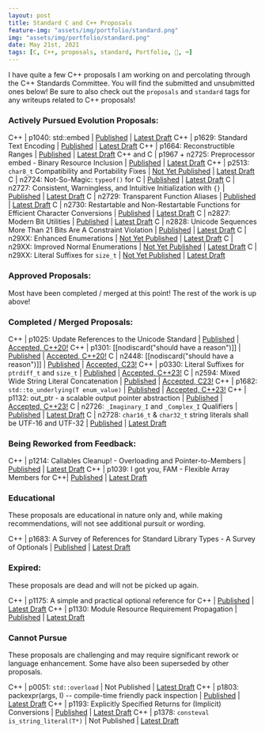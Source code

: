 ```yaml
---
layout: post
title: Standard C and C++ Proposals
feature-img: "assets/img/portfolio/standard.png"
img: "assets/img/portfolio/standard.png"
date: May 21st, 2021
tags: [C, C++, proposals, standard, Portfolio, 🚌, ⌨️]
---
```


I have quite a few C++ proposals I am working on and percolating through the C++ Standards Committee. You will find the submitted and unsubmitted ones below! Be sure to also check out the `proposals` and `standard` tags for any writeups related to C++ proposals!


### Actively Pursued Evolution Proposals:

C++       | p1040: std::embed | [Published](https://wg21.link/p1040) | [Latest Draft](/_vendor/future_cxx/papers/d1040.html)
C++       | p1629: Standard Text Encoding | [Published](https://wg21.link/p1629) | [Latest Draft](/_vendor/future_cxx/papers/d1629.html)
C++       | p1664: Reconstructible Ranges | [Published](https://wg21.link/p1664) | [Latest Draft](/_vendor/future_cxx/papers/d1664.html)
C++ and C | p1967 + n2725: Preprocessor embed - Binary Resource Inclusion | [Published](https://wg21.link/p1967) | [Latest Draft](/_vendor/future_cxx/papers/C%20-%20embed.html)
C++       | p2513: `char8_t` Compatibility and Portability Fixes | [Not Yet Published](https://wg21.link/p2513) | [Latest Draft](/_vendor/future_cxx/papers/d2513.html)
C         | n2724: Not-So-Magic: `typeof()` for C | [Published](http://www.open-std.org/jtc1/sc22/wg14/www/docs/n2724.htm) | [Latest Draft](/_vendor/future_cxx/papers/C%20-%20typeof.html)
C         | n2727: Consistent, Warningless, and Intuitive Initialization with `{}` | [Published](http://www.open-std.org/jtc1/sc22/wg14/www/docs/n2727.htm) | [Latest Draft](/_vendor/future_cxx/papers/C%20-%20Consistent,%20Warningless,%20and%20Intuitive%20Initialization%20with%20%7B%7D.html)
C         | n2729: Transparent Function Aliases | [Published](http://www.open-std.org/jtc1/sc22/wg14/www/docs/n2729.htm) | [Latest Draft](/_vendor/future_cxx/papers/C%20-%20Transparent%20Function%20Aliases.html)
C         | n2730: Restartable and Non-Restartable Functions for Efficient Character Conversions | [Published](http://www.open-std.org/jtc1/sc22/wg14/www/docs/n2730.htm) | [Latest Draft](/_vendor/future_cxx/papers/C%20-%20Efficient%20Character%20Conversions.html)
C         | n2827: Modern Bit Utilities | [Published](http://www.open-std.org/jtc1/sc22/wg14/www/docs/n2827.htm) | [Latest Draft](/_vendor/future_cxx/papers/C%20-%20Modern%20Bit%20Utilities.html)
C         | n2828: Unicode Sequences More Than 21 Bits Are A Constraint Violation | [Published](http://www.open-std.org/jtc1/sc22/wg14/www/docs/n2828.htm) | [Latest Draft](/_vendor/future_cxx/papers/C%20-%20Unicode%20Sequences%20More%20Than%2021%20Bits%20are%20a%20Constraint%20Violation.html)
C         | n29XX: Enhanced Enumerations | [Not Yet Published]((http://www.open-std.org/jtc1/sc22/wg14/www/docs/n29XX.htm)) | [Latest Draft](/_vendor/future_cxx/papers/C%20-%20Improved%20Normal%20Enumerations.html)
C         | n29XX: Improved Normal Enumerations | [Not Yet Published]((http://www.open-std.org/jtc1/sc22/wg14/www/docs/n29XX.htm)) | [Latest Draft](/_vendor/future_cxx/papers/C%20-%20Improved%20Normal%20Enumerations.html)
C         | n29XX: Literal Suffixes for `size_t` | [Not Yet Published]((http://www.open-std.org/jtc1/sc22/wg14/www/docs/n29XX.htm)) | [Latest Draft](/_vendor/future_cxx/papers/C%20-%20Literal%20Suffixes%20for%20size_t.html)


### Approved Proposals:

Most have been completed / merged at this point! The rest of the work is up above!


### Completed / Merged Proposals:

C++ | p1025: Update References to the Unicode Standard | [Published](https://wg21.link/p1025) | [Accepted, C++20!](https://wg21.link/p1025)
C++ | p1301: [[nodiscard("should have a reason")]] | [Published](https://wg21.link/p1301) | [Accepted, C++20!](/_vendor/future_cxx/papers/d1301.html)
C   | n2448: [[nodiscard("should have a reason")]] | [Published](http://www.open-std.org/jtc1/sc22/wg14/www/docs/n2448.pdf) | [Accepted, C23!](/_vendor/future_cxx/papers/C%20-%20nodiscard.html)
C++ | p0330: Literal Suffixes for `ptrdiff_t` and `size_t` | [Published](https://wg21.link/p0330) | [Accepted, C++23!](/_vendor/future_cxx/papers/d0330.html)
C   | n2594: Mixed Wide String Literal Concatenation | [Published](http://www.open-std.org/jtc1/sc22/wg14/www/docs/n2594.htm) | [Accepted, C23!](/_vendor/future_cxx/papers/C%20-%20Mixed%20Wide%20String%20Literal%20Concatenation.html)
C++ | p1682: `std::to_underlying(T enum_value)` | [Published](https://wg21.link/p1682) | [Accepted, C++23!](/_vendor/future_cxx/papers/d1682.html)
C++ | p1132: out_ptr - a scalable output pointer abstraction | [Published](https://wg21.link/p1132) | [Accepted, C++23!](/_vendor/future_cxx/papers/d1132.html)
C   | n2726: `_Imaginary_I` and `_Complex_I` Qualifiers | [Published](http://www.open-std.org/jtc1/sc22/wg14/www/docs/n2726.htm) | [Latest Draft](/_vendor/future_cxx/papers/C%20-%20_Imaginary_I%20and%20_Complex_I%20Qualifiers.html)
C   | n2728: `char16_t` & `char32_t` string literals shall be UTF-16 and UTF-32 | [Published](http://www.open-std.org/jtc1/sc22/wg14/www/docs/n2728.htm) | [Latest Draft](/_vendor/future_cxx/papers/C%20-%20char16_t%20&%20char32_t%20string%20literals%20shall%20be%20UTF-16%20&%20UTF-32.html)


### Being Reworked from Feedback:

C++ | p1214: Callables Cleanup! - Overloading and Pointer-to-Members | [Published](https://wg21.link/p1214) | [Latest Draft](/_vendor/future_cxx/papers/d1214.html)
C++ | p1039: I got you, FAM - Flexible Array Members for C++| [Published](https://wg21.link/p1039) | [Latest Draft](/_vendor/future_cxx/papers/d1039.html)


### Educational

These proposals are educational in nature only and, while making recommendations, will not see additional pursuit or wording.

C++ | p1683: A Survey of References for Standard Library Types - A Survey of Optionals | [Published](https://wg21.link/p1683) | [Latest Draft](/_vendor/future_cxx/papers/d1683.html)


### Expired:

These proposals are dead and will not be picked up again.


C++ | p1175: A simple and practical optional reference for C++ | [Published](https://wg21.link/p1175) | [Latest Draft](/_vendor/future_cxx/papers/d1175.html)
C++ | p1130: Module Resource Requirement Propagation | [Published](https://wg21.link/p1130) | [Latest Draft](https://thephd.dev/_vendor/future_cxx/papers/d1130.html)


### Cannot Pursue

These proposals are challenging and may require significant rework or language enhancement. Some have also been superseded by other proposals.

C++ | p0051: `std::overload` | Not Published | [Latest Draft](/_vendor/future_cxx/papers/d0051.html)
C++ | p1803: packexpr(args, I) -- compile-time friendly pack inspection | [Published](https://wg21.link/p1803) | [Latest Draft](/_vendor/future_cxx/papers/d1803.html)
C++ | p1193: Explicitly Specified Returns for (Implicit) Conversions | [Published](https://wg21.link/p1193) | [Latest Draft](/_vendor/future_cxx/papers/d1193.html)
C++ | p1378: `consteval is_string_literal(T*)` | Not Published | [Latest Draft](/_vendor/future_cxx/papers/d1378.html)
